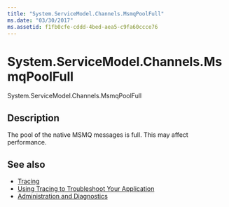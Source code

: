 ```yaml
---
title: "System.ServiceModel.Channels.MsmqPoolFull"
ms.date: "03/30/2017"
ms.assetid: f1fb0cfe-cddd-4bed-aea5-c9fa60ccce76
---
```

# System.ServiceModel.Channels.MsmqPoolFull
System.ServiceModel.Channels.MsmqPoolFull  
  
## Description  
 The pool of the native MSMQ messages is full. This may affect performance.  
  
## See also

- [Tracing](index.md)
- [Using Tracing to Troubleshoot Your Application](using-tracing-to-troubleshoot-your-application.md)
- [Administration and Diagnostics](../index.md)
